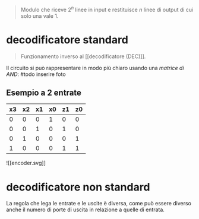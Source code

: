 > Modulo che riceve $2^{n}$ linee in input e restituisce $n$ linee di output di cui solo una vale 1.

# decodificatore standard

> Funzionamento inverso al [[decodificatore (DEC)]].

Il circuito si può rappresentare in modo più chiaro usando una *matrice di AND*: #todo inserire foto

## Esempio a 2 entrate

| x3  | x2  | x1  | x0  | z1  | z0  |
| --- | --- | --- | --- | --- | --- |
| 0   | 0   | 0   | 1   | 0   | 0   |
| 0   | 0   | 1   | 0   | 1   | 0   |
| 0   | 1   | 0   | 0   | 0   | 1   |
| 1   | 0   | 0   | 0   | 1   | 1   |
![[encoder.svg]]
# decodificatore non standard
La regola che lega le entrate e le uscite è diversa, come può essere diverso anche il numero di porte di uscita in relazione a quelle di entrata.